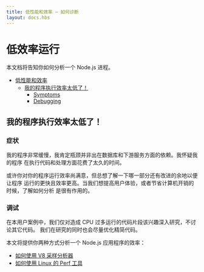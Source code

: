 ```yaml
---
title: 低性能和效率 — 如何诊断
layout: docs.hbs
---
```


# <!--poor-performance-->低效率运行

本文档将告知你如何分析一个 Node.js 进程。

* [低性能和效率](#poor-performance)
  * [我的程序执行效率太低了！](#my-application-has-a-poor-performance)
    * [Symptoms](#symptoms)
    * [Debugging](#debugging)

## <!--my-application-has-a-poor-performance-->我的程序执行效率太低了！

### <!--symptoms-->症状

我的程序非常缓慢，我肯定瓶颈并非出在数据库和下游服务方面的依赖。我怀疑我的程序
在执行代码和处理方面花费了太久的时间。

或许你对你的程序运行效率尚满意，但总想了解一下哪一部分还有改进的余地以便让程序
运行的更快且效率更高。当我们想提高用户体验，或者节省计算机开销的时候，了解如何分析
是很有作用的。

### <!--debugging-->调试

在本用户案例中，我们仅对造成 CPU 过多运行的代码片段该兴趣深入研究，不讨论其它代码。
我们在研究的同时也会尽量优化精简代码。

本文将提供你两种方式分析一个 Node.js 应用程序的效率：

* [如何使用 V8 采样分析器](/zh-cn/docs/guides/simple-profiling/)
* [如何使用 Linux 的 Perf 工具](/zh-cn/docs/guides/diagnostics/poor-performance/using-linux-perf)
